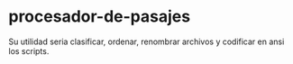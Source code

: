 # procesador-de-pasajes
Su utilidad seria clasificar, ordenar, renombrar archivos y codificar en ansi los scripts.
